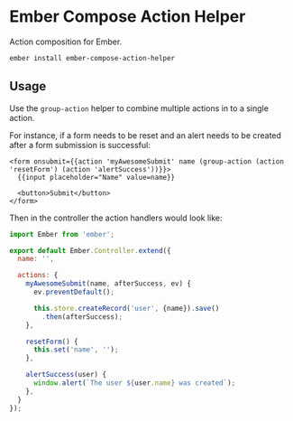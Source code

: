 # Ember Compose Action Helper

Action composition for Ember.

```bash
ember install ember-compose-action-helper
```

## Usage

Use the `group-action` helper to combine multiple actions in to a single action.

For instance, if a form needs to be reset and an alert needs to be created after a form submission is successful:

```htmlbars
<form onsubmit={{action 'myAwesomeSubmit' name (group-action (action 'resetForm') (action 'alertSuccess'))}}>
  {{input placeholder="Name" value=name}}

  <button>Submit</button>
</form>
```

Then in the controller the action handlers would look like:

```js
import Ember from 'ember';

export default Ember.Controller.extend({
  name: '',

  actions: {
    myAwesomeSubmit(name, afterSuccess, ev) {
      ev.preventDefault();

      this.store.createRecord('user', {name}).save()
        .then(afterSuccess);
    },

    resetForm() {
      this.set('name', '');
    },

    alertSuccess(user) {
      window.alert(`The user ${user.name} was created`);
    },
  }
});
```
